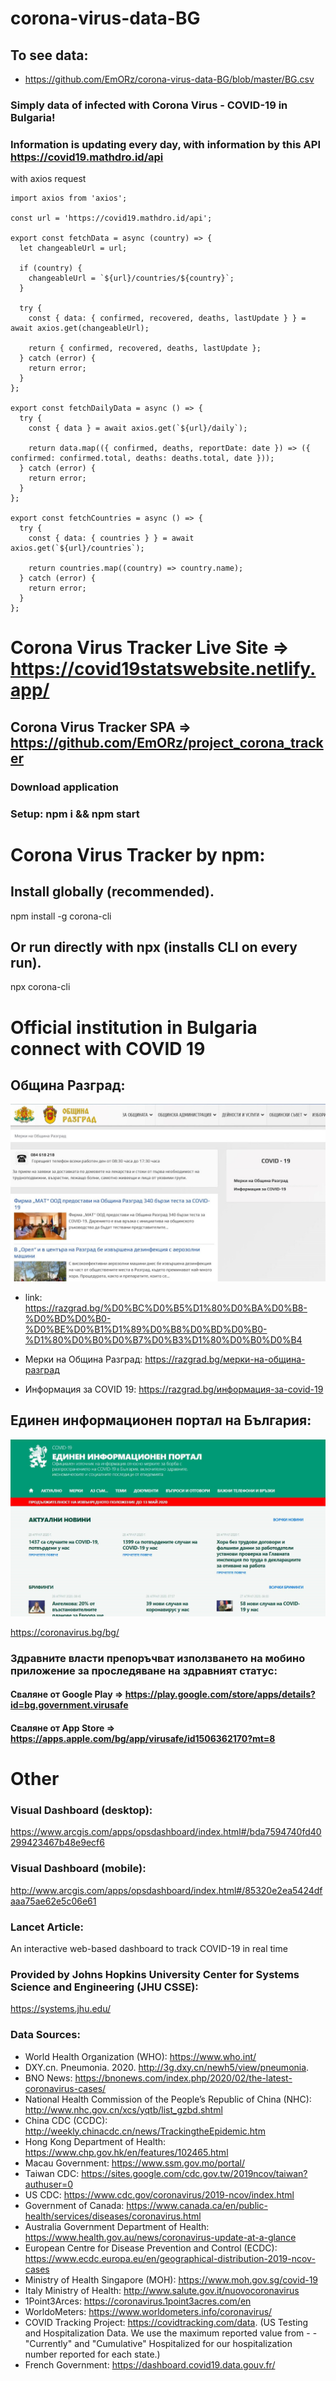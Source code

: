 # corona-virus-data-BG
## To see data: 
- https://github.com/EmORz/corona-virus-data-BG/blob/master/BG.csv
### Simply data of infected with Corona  Virus - COVID-19 in Bulgaria!
### Information is updating every day, with information by this API https://covid19.mathdro.id/api
with axios request
```
import axios from 'axios';

const url = 'https://covid19.mathdro.id/api';

export const fetchData = async (country) => {
  let changeableUrl = url;

  if (country) {
    changeableUrl = `${url}/countries/${country}`;
  }

  try {
    const { data: { confirmed, recovered, deaths, lastUpdate } } = await axios.get(changeableUrl);

    return { confirmed, recovered, deaths, lastUpdate };
  } catch (error) {
    return error;
  }
};

export const fetchDailyData = async () => {
  try {
    const { data } = await axios.get(`${url}/daily`);

    return data.map(({ confirmed, deaths, reportDate: date }) => ({ confirmed: confirmed.total, deaths: deaths.total, date }));
  } catch (error) {
    return error;
  }
};

export const fetchCountries = async () => {
  try {
    const { data: { countries } } = await axios.get(`${url}/countries`);

    return countries.map((country) => country.name);
  } catch (error) {
    return error;
  }
};
```
# Corona Virus Tracker Live Site => https://covid19statswebsite.netlify.app/
## Corona Virus Tracker SPA => https://github.com/EmORz/project_corona_tracker
### Download application 
### Setup: npm i && npm start
# Corona Virus Tracker by npm: 
## Install globally (recommended). 
npm install -g corona-cli
 
## Or run directly with npx (installs CLI on every run). 
npx corona-cli
# Official institution in Bulgaria connect with COVID 19
## Община Разград:
![Image of Municipality Razgrad](https://github.com/EmORz/corona-virus-data-BG/blob/master/Images/MunicipalityRazgrad.jpg)

- link: https://razgrad.bg/%D0%BC%D0%B5%D1%80%D0%BA%D0%B8-%D0%BD%D0%B0-%D0%BE%D0%B1%D1%89%D0%B8%D0%BD%D0%B0-%D1%80%D0%B0%D0%B7%D0%B3%D1%80%D0%B0%D0%B4 
 
 - Мерки на Община Разград: https://razgrad.bg/мерки-на-община-разград
 - Информация за COVID 19:  https://razgrad.bg/информация-за-covid-19

## Единен информационен портал на България:
![Image of Portal](https://github.com/EmORz/corona-virus-data-BG/blob/master/Images/Portal.jpg)

https://coronavirus.bg/bg/
### Здравните власти препоръчват използването на мобино приложение за проследяване на здравният статус:
#### Сваляне от Google Play => https://play.google.com/store/apps/details?id=bg.government.virusafe
#### Сваляне от App Store => https://apps.apple.com/bg/app/virusafe/id1506362170?mt=8

# Other 
### Visual Dashboard (desktop):
https://www.arcgis.com/apps/opsdashboard/index.html#/bda7594740fd40299423467b48e9ecf6

### Visual Dashboard (mobile):
http://www.arcgis.com/apps/opsdashboard/index.html#/85320e2ea5424dfaaa75ae62e5c06e61

### Lancet Article:
An interactive web-based dashboard to track COVID-19 in real time

### Provided by Johns Hopkins University Center for Systems Science and Engineering (JHU CSSE):
https://systems.jhu.edu/

### Data Sources:
- World Health Organization (WHO): https://www.who.int/
- DXY.cn. Pneumonia. 2020. http://3g.dxy.cn/newh5/view/pneumonia.
- BNO News: https://bnonews.com/index.php/2020/02/the-latest-coronavirus-cases/
- National Health Commission of the People’s Republic of China (NHC):
http://www.nhc.gov.cn/xcs/yqtb/list_gzbd.shtml
- China CDC (CCDC): http://weekly.chinacdc.cn/news/TrackingtheEpidemic.htm
- Hong Kong Department of Health: https://www.chp.gov.hk/en/features/102465.html
- Macau Government: https://www.ssm.gov.mo/portal/
- Taiwan CDC: https://sites.google.com/cdc.gov.tw/2019ncov/taiwan?authuser=0
- US CDC: https://www.cdc.gov/coronavirus/2019-ncov/index.html
- Government of Canada: https://www.canada.ca/en/public-health/services/diseases/coronavirus.html
- Australia Government Department of Health: https://www.health.gov.au/news/coronavirus-update-at-a-glance
- European Centre for Disease Prevention and Control (ECDC): https://www.ecdc.europa.eu/en/geographical-distribution-2019-ncov-cases
- Ministry of Health Singapore (MOH): https://www.moh.gov.sg/covid-19
- Italy Ministry of Health: http://www.salute.gov.it/nuovocoronavirus
- 1Point3Arces: https://coronavirus.1point3acres.com/en
- WorldoMeters: https://www.worldometers.info/coronavirus/
- COVID Tracking Project: https://covidtracking.com/data. (US Testing and Hospitalization Data. We use the maximum reported value from - - "Currently" and "Cumulative" Hospitalized for our hospitalization number reported for each state.)
- French Government: https://dashboard.covid19.data.gouv.fr/


